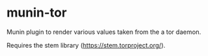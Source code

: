 munin-tor
=========

Munin plugin to render various values taken from the a tor daemon.

Requires the stem library (https://stem.torproject.org/).

